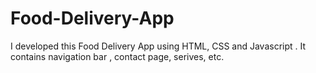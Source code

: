 # Food-Delivery-App
I developed this  Food Delivery App using HTML, CSS and Javascript . It contains navigation bar , contact page, serives, etc.
